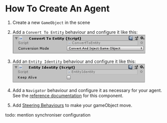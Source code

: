 # How To Create An Agent

1. Create a new `GameObject` in the scene
2. Add a `Convert To Entity` behaviour and configure it like this:
![Convert To Entity Inspector](images/ConvertToEntityInspector.png)

3. Add an `Entity Identity` behaviour and configure it like this:
![Entity Identity](images/EntityIdentityInspector.png)

4. Add a `Navigator` behaviour and configure it as necessary for your agent. See the [reference documentation](../Reference/MonoBehaviours/Navigator.md) for this component.
5. Add [Steering Behaviours](../GettingStarted/SteeringBehaviours.md) to make your gameObject move.


todo: mention synchroniser configuration
